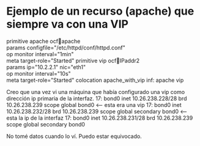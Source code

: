 # Ejemplo de un recurso (apache) que siempre va con una VIP

primitive apache ocf:heartbeat:apache \
        params configfile="/etc/httpd/conf/httpd.conf" \
        op monitor interval="1min" \
        meta target-role="Started"
primitive vip ocf:heartbeat:IPaddr2 \
        params ip="10.2.2.1" nic="eth1" \
        op monitor interval="10s" \
        meta target-role="Started"
colocation apache_with_vip inf: apache vip



Creo que una vez vi una máquina que había configurado una vip como dirección ip primaria de la interfaz.
17: bond0    inet 10.26.238.228/28 brd 10.26.238.239 scope global bond0  <-- esta era una vip
17: bond0    inet 10.26.238.232/28 brd 10.26.238.239 scope global secondary bond0 <-- esta la ip de la interfaz
17: bond0    inet 10.26.238.231/28 brd 10.26.238.239 scope global secondary bond0

No tomé datos cuando lo ví. Puedo estar equivocado.
